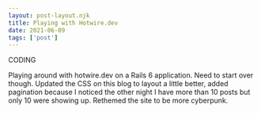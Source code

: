 ```yaml
---
layout: post-layout.njk
title: Playing with Hotwire.dev
date: 2021-06-09
tags: ['post']
---
```

<!-- Excerpt Start -->
CODING
<!-- Excerpt End -->

Playing around with hotwire.dev on a Rails 6 application. Need to start over though. Updated the CSS on this blog to layout a little better, added pagination because I noticed the other night I have more than 10 posts but only 10 were showing up. Rethemed the site to be more cyberpunk.
